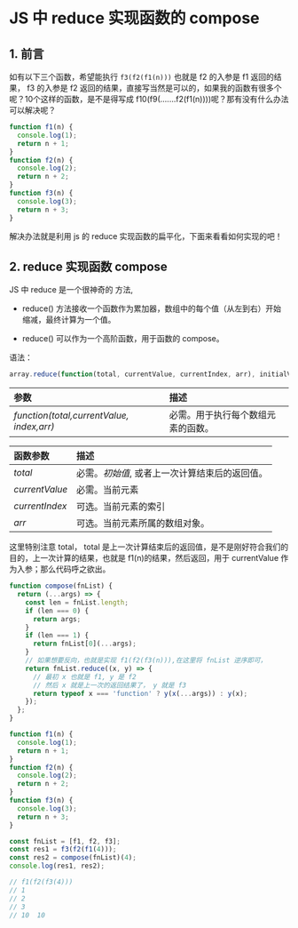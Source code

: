 # JS 中 reduce 实现函数的 compose

## 1. 前言

如有以下三个函数，希望能执行 `f3(f2(f1(n)))`  也就是 f2 的入参是 f1 返回的结果， f3 的入参是 f2 返回的结果，直接写当然是可以的，如果我的函数有很多个呢？10个这样的函数，是不是得写成  f10(f9(.......f2(f1(n))))呢？那有没有什么办法可以解决呢？

```js
function f1(n) {
  console.log(1);
  return n + 1;
}
function f2(n) {
  console.log(2);
  return n + 2;
}
function f3(n) {
  console.log(3);
  return n + 3;
}
```

解决办法就是利用 js 的 reduce 实现函数的扁平化，下面来看看如何实现的吧！

## 2. reduce 实现函数 compose

JS 中 reduce 是一个很神奇的 方法,

- reduce() 方法接收一个函数作为累加器，数组中的每个值（从左到右）开始缩减，最终计算为一个值。

- reduce() 可以作为一个高阶函数，用于函数的 compose。

语法：

```js
array.reduce(function(total, currentValue, currentIndex, arr), initialValue)
```

| 参数                                      | 描述                               |
| :---------------------------------------- | :--------------------------------- |
| *function(total,currentValue, index,arr)* | 必需。用于执行每个数组元素的函数。 |

| 函数参数       | 描述                                           |
| :------------- | :--------------------------------------------- |
| *total*        | 必需。*初始值*, 或者上一次计算结束后的返回值。 |
| *currentValue* | 必需。当前元素                                 |
| *currentIndex* | 可选。当前元素的索引                           |
| *arr*          | 可选。当前元素所属的数组对象。                 |

这里特别注意 total， total 是上一次计算结束后的返回值，是不是刚好符合我们的目的，上一次计算的结果，也就是 f1(n)的结果，然后返回，用于 currentValue 作为入参；那么代码呼之欲出。

```js
function compose(fnList) {
  return (...args) => {
    const len = fnList.length;
    if (len === 0) {
      return args;
    }
    if (len === 1) {
      return fnList[0](...args);
    }
    // 如果想要反向，也就是实现 f1(f2(f3(n))),在这里将 fnList 逆序即可，
    return fnList.reduce((x, y) => {
      // 最初 x 也就是 f1, y 是 f2
      // 然后 x 就是上一次的返回结果了， y 就是 f3
      return typeof x === 'function' ? y(x(...args)) : y(x);
    });
  };
}

function f1(n) {
  console.log(1);
  return n + 1;
}
function f2(n) {
  console.log(2);
  return n + 2;
}
function f3(n) {
  console.log(3);
  return n + 3;
}

const fnList = [f1, f2, f3];
const res1 = f3(f2(f1(4)));
const res2 = compose(fnList)(4);
console.log(res1, res2);

// f1(f2(f3(4)))
// 1
// 2
// 3
// 10  10
```
